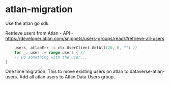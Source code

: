 # atlan-migration

Use the atlan go sdk.

Retrieve users from Atlan - API - https://developer.atlan.com/snippets/users-groups/read/#retrieve-all-users
```go
    users, atlanErr := ctx.UserClient.GetAll(20, 0, "") // 
    for _, user := range users { // 
    // Do something with the user...
}
```
One time migration.
This to move existing users on atlan to dataverse-atlan-users.
Add all atlan users to Atlan Data Users group.
